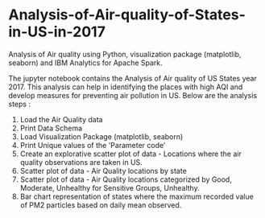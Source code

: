 # Analysis-of-Air-quality-of-States-in-US-in-2017
Analysis of Air quality using Python, visualization package (matplotlib, seaborn) and IBM Analytics for Apache Spark.

The jupyter notebook contains the Analysis of Air quality of US States year 2017. This analysis can help in  identifying the places with high AQI and develop measures for preventing air pollution in US.
Below are the analysis steps :

1. Load the Air Quality data
2. Print Data Schema
3. Load Visualization Package (matplotlib, seaborn)
4. Print Unique values of the 'Parameter code’
5. Create an explorative scatter plot of data - Locations where the air quality observations are taken in US.
6. Scatter plot of data - Air Quality locations by state
7. Scatter plot of data - Air Quality locations categorized by Good, Moderate, Unhealthy for Sensitive Groups, Unhealthy.
8. Bar chart representation of states where the maximum recorded value of PM2 particles based on daily mean observed.
